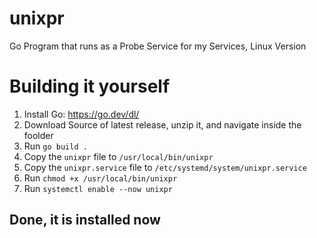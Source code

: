 # unixpr
Go Program that runs as a Probe Service for my Services, Linux Version

# Building it yourself
1. Install Go: https://go.dev/dl/
2. Download Source of latest release, unzip it, and navigate inside the foolder
4. Run `go build .`
5. Copy the `unixpr` file to `/usr/local/bin/unixpr`
7. Copy the `unixpr.service` file to `/etc/systemd/system/unixpr.service`
8. Run `chmod +x /usr/local/bin/unixpr`
9. Run `systemctl enable --now unixpr`
## Done, it is installed now
